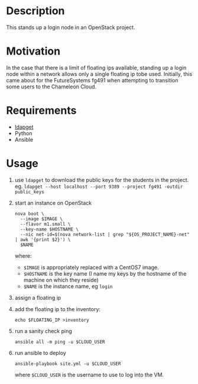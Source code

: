 # Description

This stands up a login node in an OpenStack project.


# Motivation

In the case that there is a limit of floating ips available, standing up a login node within a network allows only a single floating ip tobe used.
Initially, this came about for the FutureSystems fg491 when attempting to transition some users to the Chameleon Cloud.


# Requirements

- [ldapget](github.com/futuresystems/ldapget)
- Python
- Ansible


# Usage

1. use `ldapget` to download the public keys for the students in the project.
   eg. `ldapget --host localhost --port 9389 --project fg491 -outdir public_keys`

1. start an instance on OpenStack

   ```
   nova boot \
     --image $IMAGE \
     --flavor m1.small \
     --key-name $HOSTNAME \
     --nic net-id=$(nova network-list | grep "${OS_PROJECT_NAME}-net" | awk '{print $2}') \
     $NAME
   ```

   where:
   
   - `$IMAGE` is appropriately replaced with a CentOS7 image.
   - `$HOSTNAME` is the key name (I name my keys by the hostname of the machine on which they reside)
   - `$NAME` is the instance name, eg `login`
   
1. assign a floating ip

1. add the floating ip to the inventory:

   ```
   echo $FLOATING_IP >inventory
   ```
   
1. run a sanity check ping

   ```
   ansible all -m ping -u $CLOUD_USER
   ```

1. run ansible to deploy

   ```
   ansible-playbook site.yml -u $CLOUD_USER
   ```
   
   where `$CLOUD_USER` is the username to use to log into the VM.
